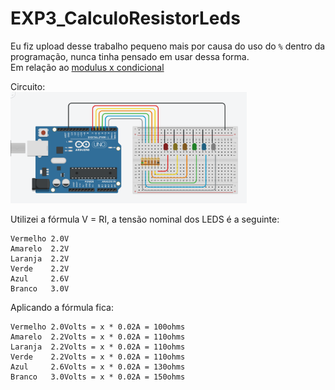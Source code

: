 # EXP3_CalculoResistorLeds

Eu fiz upload desse trabalho pequeno mais por causa do uso do ```%``` dentro da programação, nunca tinha pensado em usar dessa forma.  
Em relação ao [modulus x condicional](https://stackoverflow.com/questions/15596318/is-it-better-to-avoid-using-the-mod-operator-when-possible)

Circuito:  
<img src="https://github.com/Trabalhos-PUC-PR/EXP3_CalculoResistorLeds/blob/main/circuito.png" width="75%" height="75%">

Utilizei a fórmula V = RI, a tensão nominal dos LEDS é a seguinte:  
```
Vermelho 2.0V  
Amarelo  2.2V  
Laranja  2.2V  
Verde  	 2.2V  
Azul  	 2.6V  
Branco   3.0V  
```
Aplicando a fórmula fica:  
```
Vermelho 2.0Volts = x * 0.02A = 100ohms  
Amarelo  2.2Volts = x * 0.02A = 110ohms  
Laranja  2.2Volts = x * 0.02A = 110ohms  
Verde    2.2Volts = x * 0.02A = 110ohms  
Azul     2.6Volts = x * 0.02A = 130ohms  
Branco   3.0Volts = x * 0.02A = 150ohms  
```
